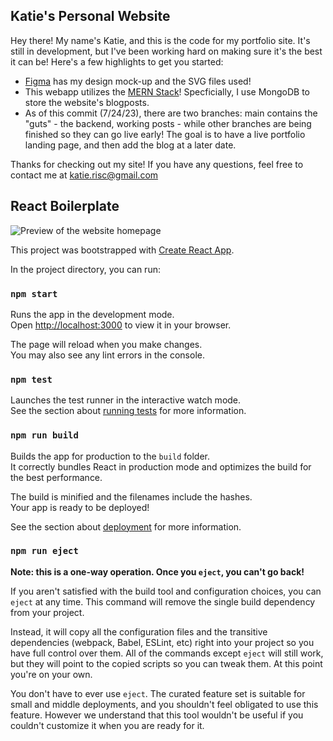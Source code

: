 
## Katie's Personal Website
Hey there!  My name's Katie, and this is the code for my portfolio site.  It's still in development, but I've been
working hard on making sure it's the best it can be! Here's a few highlights to get you started:

- [Figma](https://www.figma.com/file/p0jvHn4WdEfGG7i4plu7W8/Katie's-Site?type=design&node-id=0%3A1&mode=design&t=Arz83SMvtpJQWQVl-1)
 has my design mock-up and the SVG files used!
- This webapp utilizes the [MERN Stack](https://www.mongodb.com/mern-stack)!  Specficially, I use MongoDB to store the website's blogposts.
- As of this commit (7/24/23), there are two branches: main contains the "guts" - the backend, working posts - while other branches
are being finished so they can go live early!  The goal is to have a live portfolio landing page, and then add the blog at a later date.

Thanks for checking out my site!  If you have any questions, feel free to contact me at <katie.risc@gmail.com>

## React Boilerplate

![Preview of the website homepage](WebsitePreview.png)

This project was bootstrapped with [Create React App](https://github.com/facebook/create-react-app).

In the project directory, you can run:

### `npm start`

Runs the app in the development mode.\
Open [http://localhost:3000](http://localhost:3000) to view it in your browser.

The page will reload when you make changes.\
You may also see any lint errors in the console.

### `npm test`

Launches the test runner in the interactive watch mode.\
See the section about [running tests](https://facebook.github.io/create-react-app/docs/running-tests) for more information.

### `npm run build`

Builds the app for production to the `build` folder.\
It correctly bundles React in production mode and optimizes the build for the best performance.

The build is minified and the filenames include the hashes.\
Your app is ready to be deployed!

See the section about [deployment](https://facebook.github.io/create-react-app/docs/deployment) for more information.

### `npm run eject`

**Note: this is a one-way operation. Once you `eject`, you can't go back!**

If you aren't satisfied with the build tool and configuration choices, you can `eject` at any time. This command will remove the single build dependency from your project.

Instead, it will copy all the configuration files and the transitive dependencies (webpack, Babel, ESLint, etc) right into your project so you have full control over them. All of the commands except `eject` will still work, but they will point to the copied scripts so you can tweak them. At this point you're on your own.

You don't have to ever use `eject`. The curated feature set is suitable for small and middle deployments, and you shouldn't feel obligated to use this feature. However we understand that this tool wouldn't be useful if you couldn't customize it when you are ready for it.
